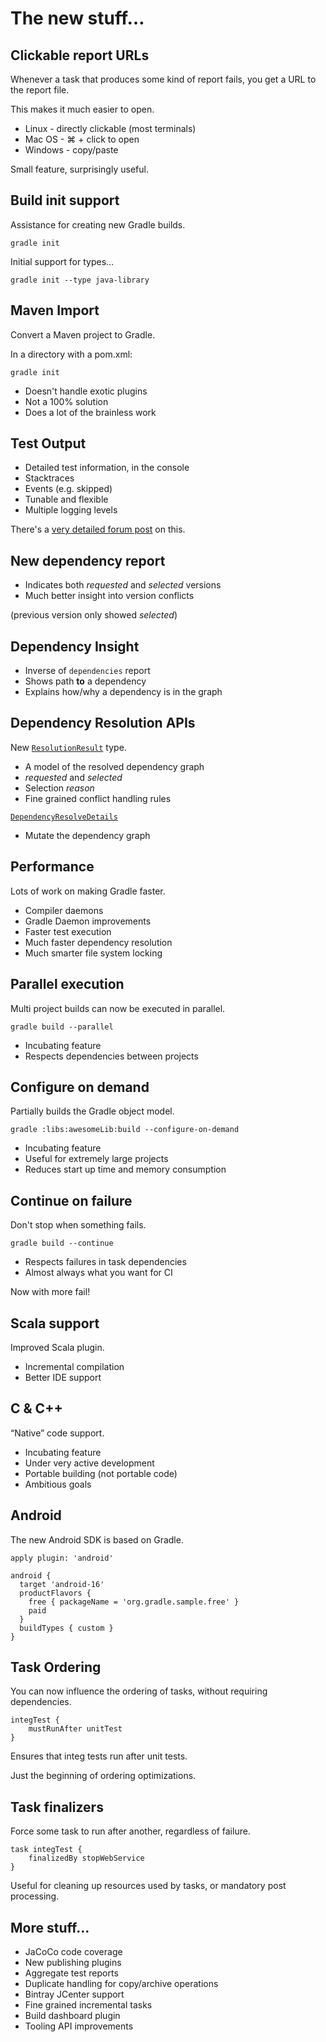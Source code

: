 # The new stuff…

## Clickable report URLs

Whenever a task that produces some kind of report fails, you get a URL to the report file.

This makes it much easier to open.

* Linux - directly clickable (most terminals)
* Mac OS - ⌘ + click to open
* Windows - copy/paste

Small feature, surprisingly useful.

## Build init support

Assistance for creating new Gradle builds.

    gradle init

Initial support for types…

    gradle init --type java-library

## Maven Import

Convert a Maven project to Gradle.

In a directory with a pom.xml:

    gradle init

* Doesn't handle exotic plugins
* Not a 100% solution
* Does a lot of the brainless work

## Test Output

* Detailed test information, in the console
* Stacktraces
* Events (e.g. skipped)
* Tunable and flexible
* Multiple logging levels

There's a [very detailed forum post](http://forums.gradle.org/gradle/topics/whats_new_in_gradle_1_1_test_logging) on this.

## New dependency report

* Indicates both *requested* and *selected* versions
* Much better insight into version conflicts

(previous version only showed *selected*)

## Dependency Insight

* Inverse of `dependencies` report
* Shows path **to** a dependency
* Explains how/why a dependency is in the graph

## Dependency Resolution APIs

New [`ResolutionResult`](http://www.gradle.org/docs/current/javadoc/org/gradle/api/artifacts/result/ResolutionResult.html) type.

* A model of the resolved dependency graph
* *requested* and *selected*
* Selection *reason*
* Fine grained conflict handling rules 

[`DependencyResolveDetails`](http://www.gradle.org/docs/current/javadoc/org/gradle/api/artifacts/DependencyResolveDetails.html)

* Mutate the dependency graph

## Performance

Lots of work on making Gradle faster.

* Compiler daemons
* Gradle Daemon improvements
* Faster test execution
* Much faster dependency resolution
* Much smarter file system locking

## Parallel execution

Multi project builds can now be executed in parallel.

    gradle build --parallel

* Incubating feature
* Respects dependencies between projects

## Configure on demand

Partially builds the Gradle object model. 

    gradle :libs:awesomeLib:build --configure-on-demand
    
* Incubating feature
* Useful for extremely large projects
* Reduces start up time and memory consumption

## Continue on failure

Don't stop when something fails. 

    gradle build --continue

* Respects failures in task dependencies    
* Almost always what you want for CI

Now with more fail!

## Scala support

Improved Scala plugin.

* Incremental compilation
* Better IDE support 

## C & C++

“Native” code support.

* Incubating feature
* Under very active development
* Portable building (not portable code)
* Ambitious goals

## Android

The new Android SDK is based on Gradle.

    apply plugin: 'android'

    android {
      target 'android-16'
      productFlavors {
        free { packageName = 'org.gradle.sample.free' }
        paid
      }
      buildTypes { custom }
    }

## Task Ordering

You can now influence the ordering of tasks, without requiring dependencies.

    integTest {
        mustRunAfter unitTest
    }

Ensures that integ tests run after unit tests.

Just the beginning of ordering optimizations.

## Task finalizers

Force some task to run after another, regardless of failure.

    task integTest {
        finalizedBy stopWebService
    }

Useful for cleaning up resources used by tasks, or mandatory post processing.

## More stuff…

* JaCoCo code coverage
* New publishing plugins
* Aggregate test reports
* Duplicate handling for copy/archive operations
* Bintray JCenter support
* Fine grained incremental tasks
* Build dashboard plugin
* Tooling API improvements

